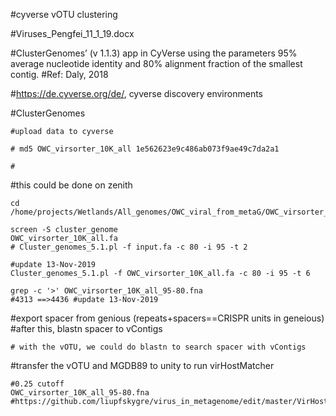 #cyverse vOTU clustering

#Viruses_Pengfei_11_1_19.docx

#ClusterGenomes’ (v 1.1.3) app in CyVerse using the parameters 95% average nucleotide identity and 80% alignment fraction of the smallest contig. 
#Ref: Daly, 2018

#https://de.cyverse.org/de/, cyverse discovery environments

#ClusterGenomes

```
#upload data to cyverse

# md5 OWC_virsorter_10K_all 1e562623e9c486ab073f9ae49c7da2a1

#
```

#this could be done on zenith
```
cd /home/projects/Wetlands/All_genomes/OWC_viral_from_metaG/OWC_virsorter_10K

screen -S cluster_genome
OWC_virsorter_10K_all.fa
# Cluster_genomes_5.1.pl -f input.fa -c 80 -i 95 -t 2

#update 13-Nov-2019
Cluster_genomes_5.1.pl -f OWC_virsorter_10K_all.fa -c 80 -i 95 -t 6

grep -c '>' OWC_virsorter_10K_all_95-80.fna
#4313 ==>4436 #update 13-Nov-2019

```
#export spacer from genious (repeats+spacers==CRISPR units in geneious)
#after this, blastn spacer to vContigs
```
# with the vOTU, we could do blastn to search spacer with vContigs

```

#transfer the vOTU and  MGDB89 to unity to run virHostMatcher
```
#0.25 cutoff
OWC_virsorter_10K_all_95-80.fna 
#https://github.com/liupfskygre/virus_in_metagenome/edit/master/VirHostMatcher.md
```
